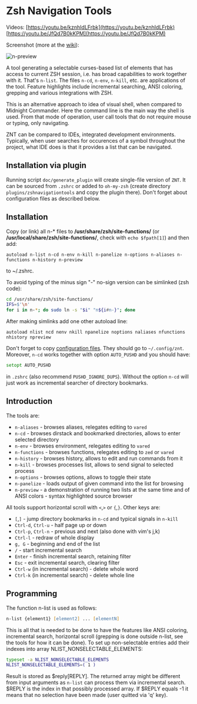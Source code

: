# Zsh Navigation Tools

Videos: [https://youtu.be/kznhIdLFrbk](https://youtu.be/kznhIdLFrbk) [https://youtu.be/JfQd7B0kKPM](https://youtu.be/JfQd7B0kKPM)

Screenshot (more at the [wiki](https://github.com/psprint/zsh-navigation-tools/wiki)):

![n-preview](http://imageshack.com/a/img540/4401/Xfb7nN.png)

A tool generating a selectable curses-based list of elements that has access to current ZSH session, i.e. has broad capabilities to work together with it. That's `n-list`. The files `n-cd`, `n-env`, `n-kill`, etc. are applications of the tool. Feature highlights include incremental searching, ANSI coloring, grepping and various integrations with ZSH.

This is an alternative approach to idea of visual shell, when compared to Midnight Commander. Here the command line is the main way the shell is used. From that mode of operation, user call tools that do not require mouse or typing, only navigating.

ZNT can be compared to IDEs, integrated development environments. Typically, when user searches for occurences of a symbol throughout the project, what IDE does is that it provides a list that can be navigated.

## Installation via plugin

Running script `doc/generate_plugin` will create single-file version of `ZNT`. It can be sourced from `.zshrc`
or added to `oh-my-zsh` (create directory `plugins/zshnavigationtools` and copy the plugin there). Don't forget
about configuration files as described below.

## Installation
Copy (or link) all n-\* files to **/usr/share/zsh/site-functions/** (or **/usr/local/share/zsh/site-functions/**, check with `echo $fpath[1]`) and then add:

    autoload n-list n-cd n-env n-kill n-panelize n-options n-aliases n-functions n-history n-preview

to ~/.zshrc.

To avoid typing of the minus sign "-" no-sign version can be simlinked (zsh code):

```zsh
cd /usr/share/zsh/site-functions/
IFS=$'\n'
for i in n-*; do sudo ln -s "$i" "n${i#n-}"; done
```

After making simlinks add one other autoload line:

    autoload nlist ncd nenv nkill npanelize noptions naliases nfunctions nhistory npreview

Don't forget to copy [configuration files](https://github.com/psprint/zsh-navigation-tools/tree/master/.config/znt). They should go to `~/.config/znt`. Moreover, `n-cd` works together with option `AUTO_PUSHD` and you should have:

```zsh
setopt AUTO_PUSHD
```

in `.zshrc` (also recommend `PUSHD_IGNORE_DUPS`). Without the option `n-cd` will just work as incremental searcher of directory bookmarks.

## Introduction

The tools are:

- `n-aliases` - browses aliases, relegates editing to `vared`
- `n-cd` - browses dirstack and bookmarked directories, allows to enter selected directory
- `n-env` - browses environment, relegates editing to `vared`
- `n-functions` - browses functions, relegates editing to `zed` or `vared`
- `n-history` - browses history, allows to edit and run commands from it
- `n-kill` - browses processes list, allows to send signal to selected process
- `n-options` - browses options, allows to toggle their state
- `n-panelize` - loads output of given command into the list for browsing
- `n-preview` - a demonstration of running two lists at the same time and of ANSI colors - syntax highlighted source browser

All tools support horizontal scroll with `<`,`>` or `{`,`}`. Other keys are:

- `[`,`]` - jump directory bookmarks in `n-cd` and typical signals in `n-kill`
- `Ctrl-d`, `Ctrl-u` - half page up or down
- `Ctrl-p`, `Ctrl-n` - previous and next (also done with vim's j,k)
- `Ctrl-l` - redraw of whole display
- `g, G` - beginning and end of the list
- `/` - start incremental search
- `Enter` - finish incremental search, retaining filter
- `Esc` - exit incremental search, clearing filter
- `Ctrl-w` (in incremental search) - delete whole word
- `Ctrl-k` (in incremental search) - delete whole line

## Programming

The function n-list is used as follows:

```zsh
n-list {element1} [element2] ... [elementN]
```

This is all that is needed to be done to have the features like ANSI coloring,
incremental search, horizontal scroll (grepping is done outside n-list, see the
tools for how it can be done). To set up non-selectable entries add their
indexes into array NLIST_NONSELECTABLE_ELEMENTS:

```zsh
typeset -a NLIST_NONSELECTABLE_ELEMENTS
NLIST_NONSELECTABLE_ELEMENTS=( 1 )
```

Result is stored as $reply[REPLY]. The returned array might be different from
input arguments as `n-list` can process them via incremental search. $REPLY is
the index in that possibly processed array. If $REPLY equals -1 it means that no
selection have been made (user quitted via 'q' key).

